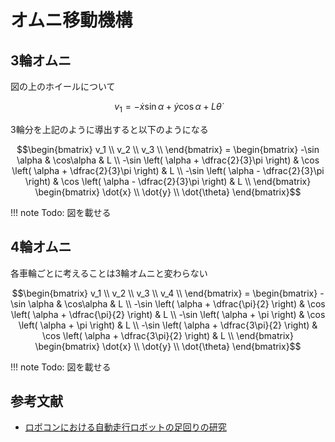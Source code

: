# オムニ移動機構

## 3輪オムニ
図の上のホイールについて

```math
v_1 = - \dot{x} \sin \alpha + \dot{y} \cos \alpha + L \dot{\theta}
```

3輪分を上記のように導出すると以下のようになる
```math
\begin{bmatrix}
v_1 \\
v_2 \\
v_3 \\
\end{bmatrix}

=

\begin{bmatrix}
-\sin \alpha & \cos\alpha & L \\
-\sin \left( \alpha + \dfrac{2}{3}\pi \right) & \cos \left( \alpha + \dfrac{2}{3}\pi \right) & L \\
-\sin \left( \alpha - \dfrac{2}{3}\pi \right) & \cos \left( \alpha - \dfrac{2}{3}\pi \right) & L \\

\end{bmatrix}

\begin{bmatrix}
\dot{x} \\
\dot{y} \\
\dot{\theta}
\end{bmatrix}
```

!!! note
    Todo: 図を載せる

## 4輪オムニ
各車輪ごとに考えることは3輪オムニと変わらない

```math
\begin{bmatrix}
v_1 \\
v_2 \\
v_3 \\
v_4 \\
\end{bmatrix}

=

\begin{bmatrix}
-\sin \alpha & \cos\alpha & L \\
-\sin \left( \alpha + \dfrac{\pi}{2} \right) & \cos \left( \alpha + \dfrac{\pi}{2} \right) & L \\
-\sin \left( \alpha + \pi \right) & \cos \left( \alpha + \pi \right) & L \\
-\sin \left( \alpha + \dfrac{3\pi}{2} \right) & \cos \left( \alpha + \dfrac{3\pi}{2} \right) & L \\


\end{bmatrix}

\begin{bmatrix}
\dot{x} \\
\dot{y} \\
\dot{\theta}
\end{bmatrix}
```

!!! note
    Todo: 図を載せる

## 参考文献
- [ロボコンにおける自動走行ロボットの足回りの研究](https://ir.library.osaka-u.ac.jp/repo/ouka/all/60351/28-34-工-田中.pdf)